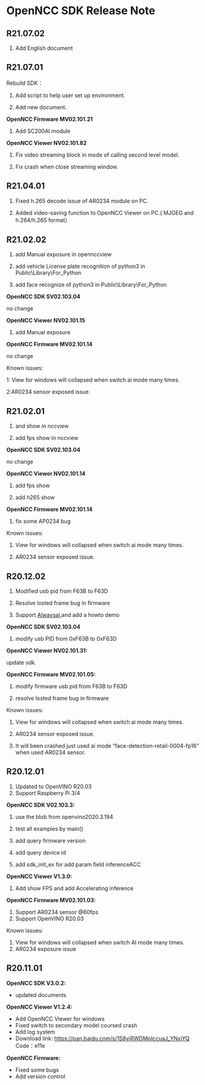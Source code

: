 # OpenNCC SDK Release Note



## R21.07.02

1. Add English document

## R21.07.01

Rebuild SDK：

1. Add script to help user set up environment.

2. Add new document.

**OpenNCC Firmware MV02.101.21**

1. Add SC200AI module



**OpenNCC Viewer NV02.101.82**

1. Fix video streaming block in mode of calling second level model.

2. Fix  crash when close streaming window.

   

## R21.04.01

1. Fixed h.265 decode issue of AR0234 module on PC.

2. Added video-saving function to OpenNCC Viewer on PC.( MJGEG and h.264/h.265 format）

   

## R21.02.02

1. add Manual exposure in opennccview

2. add vehicle License plate recognition of python3 in Public\Library\For_Python

3. add face recognize of python3 in Public\Library\For_Python

**OpenNCC SDK SV02.103.04**

no change

**OpenNCC Viewer NV02.101.15**

1. add Manual exposure

**OpenNCC Firmware MV02.101.14**

no change

Known issues:

1: View for windows will collapsed when switch ai mode many times.

2:AR0234 sensor exposed issue.



## R21.02.01

1.  and show in nccview

2. add fps show in nccview

**OpenNCC SDK SV02.103.04**

no change

**OpenNCC Viewer NV02.101.14**

1. add fps show

2. add h265 show

**OpenNCC Firmware MV02.101.14**

1. fix some AP0234 bug

Known issues:

1. View for windows will collapsed when switch ai mode many times.

2. AR0234 sensor exposed issue.



## R20.12.02

1. Modified usb pid from F63B to F63D

2. Resolve losted frame bug in firmware

3. Support [Alwaysai](https://www.alwaysai.co/),and add a howto demo

**OpenNCC SDK SV02.103.04**

1. modify usb PID from 0xF63B to 0xF63D

**OpenNCC Viewer NV02.101.31:**

update sdk.

**OpenNCC Firmware MV02.101.05:**

1. modify firmware usb pid from F63B to F63D

2. resolve losted frame bug in firmware

Known issues:

1.  View for windows will collapsed when switch ai mode many times.

2. AR0234 sensor exposed issue.

3. It will been crashed just used ai mode “face-detection-retail-0004-fp16” when used AR0234 sensor.



## R20.12.01

1. Updated to OpenVINO R20.03
2. Support Raspberry Pi 3/4

**OpenNCC SDK V02.103.3:**

1. use the blob from openvino2020.3.194

2. test all examples by main()

3. add query firmware version

4. add query device id

5. add sdk_init_ex for add param field inferenceACC

**OpenNCC Viewer V1.3.0:**

1. Add show FPS and add Accelerating inference

**OpenNCC Firmware MV02.101.03:**

1. Support AR0234 sensor @60fps
2. Support OpenVINO R20.03

Known issues:

1. View for windows will collapsed when switch AI mode many times.
2. AR0234 exposure issue



## R20.11.01


**OpenNCC SDK V3.0.2:**

- updated documents

**OpenNCC Viewer V1.2.4:**

- Add OpenNCC Viewer for windows
- Fixed switch to secondary model coursed crash
- Add log system
- Download link:
  https://pan.baidu.com/s/1S8viRWDMpIccuaJ_YNxiYQ
  Code：e11e

**OpenNCC Firmware:**

- Fixed some bugs
- Add version control
